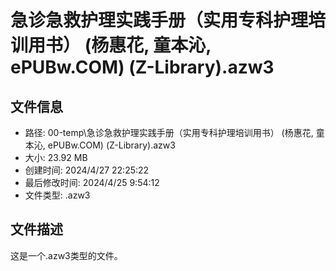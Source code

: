 ﻿# 急诊急救护理实践手册（实用专科护理培训用书） (杨惠花, 童本沁, ePUBw.COM) (Z-Library).azw3

## 文件信息
- 路径: 00-temp\急诊急救护理实践手册（实用专科护理培训用书） (杨惠花, 童本沁, ePUBw.COM) (Z-Library).azw3
- 大小: 23.92 MB
- 创建时间: 2024/4/27 22:25:22
- 最后修改时间: 2024/4/25 9:54:12
- 文件类型: .azw3

## 文件描述
这是一个.azw3类型的文件。

